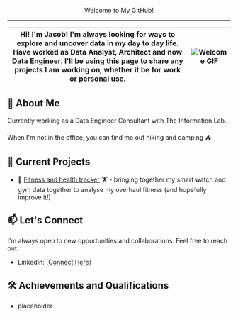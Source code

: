 <p align="center"> Welcome to My GitHub! </p>

---

Hi! I'm **Jacob**! I'm always looking for ways to explore and uncover data in my day to day life. Have worked as Data Analyst, Architect and now Data Engineer. I'll be using this page to share any projects I am working on, whether it be for work or personal use.  | ![Welcome GIF](https://media1.tenor.com/m/OjzCsUydYUEAAAAC/cute-cha-pri.gif) |
| ----------------------------------------------------------------------------------------------------------------------------------------------------------------------------------------------------------------------------------------------------------------------------------------------------------------------------------------------------------------------------------------------------------------------------------------------------------------------------------------------------------------------------------------------------------------------------------------------------------------------------------------------------------------- | --------------------------------------------------------------------------------- |


## 🚀 About Me

Currently working as a Data Engineer Consultant with The Information Lab.

When I'm not in the office, you can find me out hiking and camping ⛺

## 📃 Current Projects

- 💪 [Fitness and health tracker](https://github.com/jibbydonut/Health-Tracker) 🏋️ - bringing together my smart watch and gym data together to analyse my overhaul fitness (and hopefully improve it!)

## 📫 Let's Connect

I'm always open to new opportunities and collaborations. Feel free to reach out:

- LinkedIn: [[Connect Here]](https://www.linkedin.com/in/jacobnnkilroy/)

## 🛠️ Achievements and Qualifications

- placeholder
